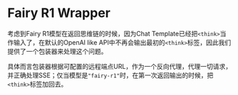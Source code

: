 # Fairy R1 Wrapper

考虑到Fairy R1模型在返回思维链的时候，因为Chat Template已经把`<think>`当作输入了，在默认的OpenAI like API中不再会输出最初的`<think>`标签，因此我们提供了一个包装器来处理这个问题。

具体而言包装器根据可配置的远程端点URL，作为一个反向代理，代理一切请求，并正确处理SSE；仅当模型是`"fairy-r1"`时，在第一次返回输出的时候，把`<think>`标签加回去。
